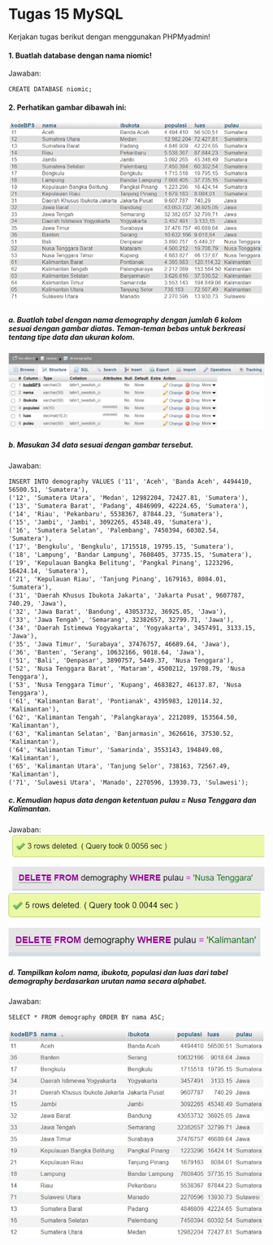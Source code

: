 # Tugas 15 MySQL
Kerjakan tugas berikut dengan menggunakan PHPMyadmin!


#### 1. Buatlah database dengan nama niomic!

Jawaban:
```
CREATE DATABASE niomic;
```

#### 2. Perhatikan gambar dibawah ini:
![Tugas 15](https://github.com/troy213/tugas_15_mysql/blob/main/Tugas%2015%20MySQL.png)

##### a. Buatlah tabel dengan nama demography dengan jumlah 6 kolom sesuai dengan gambar diatas. Teman-teman bebas untuk berkreasi tentang tipe data dan ukuran kolom.
![Tugas 15a](https://github.com/troy213/tugas_15_mysql/blob/main/Tugas%2015.2%20MySQL.jpg)

##### b. Masukan 34 data sesuai dengan gambar tersebut.

Jawaban:
```
INSERT INTO demography VALUES ('11', 'Aceh', 'Banda Aceh', 4494410, 56500.51, 'Sumatera'),
('12', 'Sumatera Utara', 'Medan', 12982204, 72427.81, 'Sumatera'),
('13', 'Sumatera Barat', 'Padang', 4846909, 42224.65, 'Sumatera'),
('14', 'Riau', 'Pekanbaru', 5538367, 87844.23, 'Sumatera'),
('15', 'Jambi', 'Jambi', 3092265, 45348.49, 'Sumatera'),
('16', 'Sumatera Selatan', 'Palembang', 7450394, 60302.54, 'Sumatera'),
('17', 'Bengkulu', 'Bengkulu', 1715518, 19795.15, 'Sumatera'),
('18', 'Lampung', 'Bandar Lampung', 7608405, 37735.15, 'Sumatera'),
('19', 'Kepulauan Bangka Belitung', 'Pangkal Pinang', 1223296, 16424.14, 'Sumatera'),
('21', 'Kepulauan Riau', 'Tanjung Pinang', 1679163, 8084.01, 'Sumatera'),
('31', 'Daerah Khusus Ibukota Jakarta', 'Jakarta Pusat', 9607787, 740.29, 'Jawa'),
('32', 'Jawa Barat', 'Bandung', 43053732, 36925.05, 'Jawa'),
('33', 'Jawa Tengah', 'Semarang', 32382657, 32799.71, 'Jawa'),
('34', 'Daerah Istimewa Yogyakarta', 'Yogyakarta', 3457491, 3133.15, 'Jawa'),
('35', 'Jawa Timur', 'Surabaya', 37476757, 46689.64, 'Jawa'),
('36', 'Banten', 'Serang', 10632166, 9018.64, 'Jawa'),
('51', 'Bali', 'Denpasar', 3890757, 5449.37, 'Nusa Tenggara'),
('52', 'Nusa Tenggara Barat', 'Mataram', 4500212, 19708.79, 'Nusa Tenggara'),
('53', 'Nusa Tenggara Timur', 'Kupang', 4683827, 46137.87, 'Nusa Tenggara'),
('61', 'Kalimantan Barat', 'Pontianak', 4395983, 120114.32, 'Kalimantan'),
('62', 'Kalimantan Tengah', 'Palangkaraya', 2212089, 153564.50, 'Kalimantan'),
('63', 'Kalimantan Selatan', 'Banjarmasin', 3626616, 37530.52, 'Kalimantan'),
('64', 'Kalimantan Timur', 'Samarinda', 3553143, 194849.08, 'Kalimantan'),
('65', 'Kalimantan Utara', 'Tanjung Selor', 738163, 72567.49, 'Kalimantan'),
('71', 'Sulawesi Utara', 'Manado', 2270596, 13930.73, 'Sulawesi');
```

##### c. Kemudian hapus data dengan ketentuan pulau = Nusa Tenggara dan Kalimantan.

Jawaban:
![Tugas 15c-1](https://github.com/troy213/tugas_15_mysql/blob/main/Tugas%2015.3%20MySQL.jpg)
![Tugas 15c-2](https://github.com/troy213/tugas_15_mysql/blob/main/Tugas%2015.3-2%20MySQL.jpg)

##### d. Tampilkan kolom nama, ibukota, populasi dan luas dari tabel demography berdasarkan urutan nama secara alphabet.

Jawaban:
```
SELECT * FROM demography ORDER BY nama ASC;
```
![Tugas 15a](https://github.com/troy213/tugas_15_mysql/blob/main/Tugas%2015.4%20MySQL.jpg)
